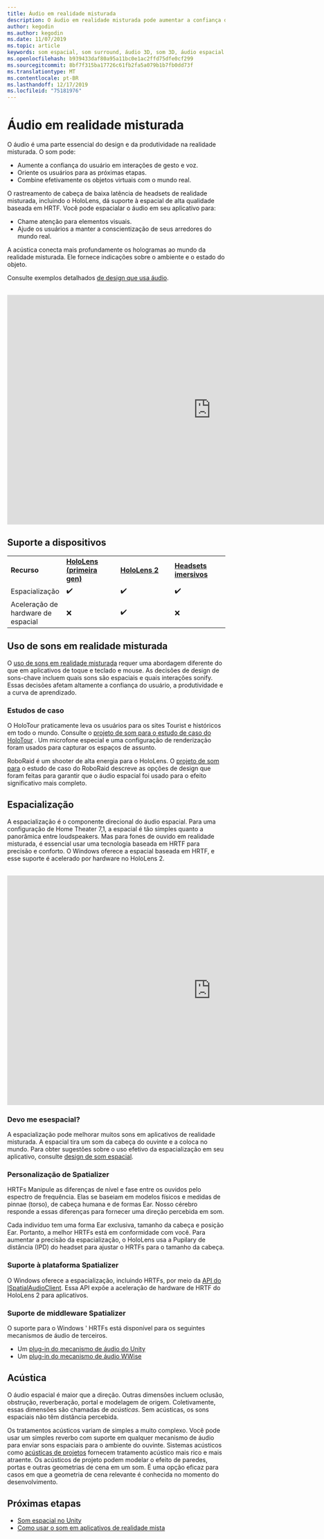 ```yaml
---
title: Áudio em realidade misturada
description: O áudio em realidade misturada pode aumentar a confiança do usuário em interações de interface de usuário e aprofundar os usuários na experiência.
author: kegodin
ms.author: kegodin
ms.date: 11/07/2019
ms.topic: article
keywords: som espacial, som surround, áudio 3D, som 3D, áudio espacial
ms.openlocfilehash: b939433daf80a95a11bc0e1ac2ffd75dfe0cf299
ms.sourcegitcommit: 8bf7f315ba17726c61fb2fa5a079b1b7fb0dd73f
ms.translationtype: MT
ms.contentlocale: pt-BR
ms.lasthandoff: 12/17/2019
ms.locfileid: "75181976"
---
```

# <a name="audio-in-mixed-reality"></a>Áudio em realidade misturada
O áudio é uma parte essencial do design e da produtividade na realidade misturada. O som pode:
* Aumente a confiança do usuário em interações de gesto e voz.
* Oriente os usuários para as próximas etapas.
* Combine efetivamente os objetos virtuais com o mundo real.

O rastreamento de cabeça de baixa latência de headsets de realidade misturada, incluindo o HoloLens, dá suporte à espacial de alta qualidade baseada em HRTF. Você pode espacialar o áudio em seu aplicativo para:
* Chame atenção para elementos visuais.
* Ajude os usuários a manter a conscientização de seus arredores do mundo real.

A acústica conecta mais profundamente os hologramas ao mundo da realidade misturada. Ele fornece indicações sobre o ambiente e o estado do objeto.

Consulte exemplos detalhados [de design que usa áudio](spatial-sound-design.md).

<br>

<iframe width="940" height="530" src="https://www.youtube.com/embed/PTPvx7mDon4" frameborder="0" allow="accelerometer; autoplay; encrypted-media; gyroscope; picture-in-picture" allowfullscreen></iframe>

## <a name="device-support"></a>Suporte a dispositivos

<table>
    <colgroup>
    <col width="25%" />
    <col width="25%" />
    <col width="25%" />
    <col width="25%" />
    </colgroup>
    <tr>
        <td><strong>Recurso</strong></td>
        <td><a href="hololens-hardware-details.md"><strong>HoloLens (primeira gen)</strong></a></td>
        <td><a href="https://docs.microsoft.com/hololens/hololens2-hardware"><strong>HoloLens 2</strong></td>
        <td><a href="immersive-headset-hardware-details.md"><strong>Headsets imersivos</strong></a></td>
    </tr>
     <tr>
        <td>Espacialização</td>
        <td>✔️</td>
        <td>✔️</td>
        <td>✔️</td>
    </tr>
     <tr>
        <td>Aceleração de hardware de espacial</td>
        <td>❌</td>
        <td>✔️</td>
        <td>❌</td>
    </tr>
</table>

## <a name="use-of-sounds-in-mixed-reality"></a>Uso de sons em realidade misturada
O [uso de sons em realidade misturada](spatial-sound-design.md) requer uma abordagem diferente do que em aplicativos de toque e teclado e mouse. As decisões de design de sons-chave incluem quais sons são espaciais e quais interações sonify. Essas decisões afetam altamente a confiança do usuário, a produtividade e a curva de aprendizado.

### <a name="case-studies"></a>Estudos de caso
O HoloTour praticamente leva os usuários para os sites Tourist e históricos em todo o mundo. Consulte o [projeto de som para o estudo de caso do HoloTour](case-study-spatial-sound-design-for-holotour.md) . Um microfone especial e uma configuração de renderização foram usados para capturar os espaços de assunto.

RoboRaid é um shooter de alta energia para o HoloLens. O [projeto de som para](case-study-using-spatial-sound-in-roboraid.md) o estudo de caso do RoboRaid descreve as opções de design que foram feitas para garantir que o áudio espacial foi usado para o efeito significativo mais completo.

## <a name="spatialization"></a>Espacialização
A espacialização é o componente direcional do áudio espacial. Para uma configuração de Home Theater 7,1, a espacial é tão simples quanto a panorâmica entre loudspeakers. Mas para fones de ouvido em realidade misturada, é essencial usar uma tecnologia baseada em HRTF para precisão e conforto. O Windows oferece a espacial baseada em HRTF, e esse suporte é acelerado por hardware no HoloLens 2.

<br>

<iframe width="940" height="530" src="https://www.youtube.com/embed/aB3TDjYklmo" frameborder="0" allow="accelerometer; autoplay; encrypted-media; gyroscope; picture-in-picture" allowfullscreen></iframe>

### <a name="should-i-spatialize"></a>Devo me esespacial?
A espacialização pode melhorar muitos sons em aplicativos de realidade misturada. A espacial tira um som da cabeça do ouvinte e a coloca no mundo. Para obter sugestões sobre o uso efetivo da espacialização em seu aplicativo, consulte [design de som espacial](spatial-sound-design.md).

### <a name="spatializer-personalization"></a>Personalização de Spatializer
HRTFs Manipule as diferenças de nível e fase entre os ouvidos pelo espectro de frequência. Elas se baseiam em modelos físicos e medidas de pinnae (torso), de cabeça humana e de formas Ear. Nosso cérebro responde a essas diferenças para fornecer uma direção percebida em som.

Cada indivíduo tem uma forma Ear exclusiva, tamanho da cabeça e posição Ear. Portanto, a melhor HRTFs está em conformidade com você. Para aumentar a precisão da espacialização, o HoloLens usa a Pupilary de distância (IPD) do headset para ajustar o HRTFs para o tamanho da cabeça.

### <a name="spatializer-platform-support"></a>Suporte à plataforma Spatializer
O Windows oferece a espacialização, incluindo HRTFs, por meio da [API do ISpatialAudioClient](https://docs.microsoft.com/windows/win32/coreaudio/spatial-sound). Essa API expõe a aceleração de hardware de HRTF do HoloLens 2 para aplicativos.

### <a name="spatializer-middleware-support"></a>Suporte de middleware Spatializer
O suporte para o Windows ' HRTFs está disponível para os seguintes mecanismos de áudio de terceiros.
* Um [plug-in do mecanismo de áudio do Unity](spatial-sound-in-unity.md)
* Um [plug-in do mecanismo de áudio WWise](https://www.audiokinetic.com/products/plug-ins/msspatial/)

## <a name="acoustics"></a>Acústica
O áudio espacial é maior que a direção. Outras dimensões incluem oclusão, obstrução, reverberação, portal e modelagem de origem. Coletivamente, essas dimensões são chamadas de *acústicas*. Sem acústicas, os sons espaciais não têm distância percebida.

Os tratamentos acústicos variam de simples a muito complexo. Você pode usar um simples reverbo com suporte em qualquer mecanismo de áudio para enviar sons espaciais para o ambiente do ouvinte. Sistemas acústicos como [acústicas de projetos](https://aka.ms/acoustics) fornecem tratamento acústico mais rico e mais atraente. Os acústicos de projeto podem modelar o efeito de paredes, portas e outras geometrias de cena em um som. É uma opção eficaz para casos em que a geometria de cena relevante é conhecida no momento do desenvolvimento.

## <a name="next-steps"></a>Próximas etapas
- [Som espacial no Unity](spatial-sound-in-unity.md)
- [Como usar o som em aplicativos de realidade mista](spatial-sound-design.md)

